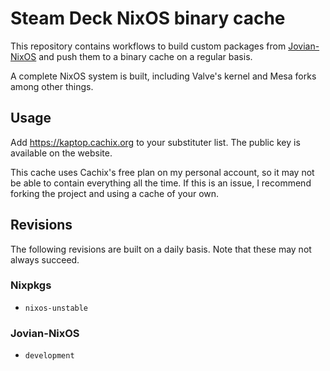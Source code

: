 # Steam Deck NixOS binary cache

This repository contains workflows to build custom packages from
[Jovian-NixOS](https://github.com/Jovian-Experiments/Jovian-NixOS) and push them
to a binary cache on a regular basis.

A complete NixOS system is built, including Valve's kernel and Mesa forks among
other things.

## Usage

Add https://kaptop.cachix.org to your substituter list. The public
key is available on the website.

This cache uses Cachix's free plan on my personal account, so it may not be able
to contain everything all the time. If this is an issue, I recommend forking the
project and using a cache of your own.

## Revisions

The following revisions are built on a daily basis. Note that these may
not always succeed.

### Nixpkgs

- `nixos-unstable`

### Jovian-NixOS

- `development`
